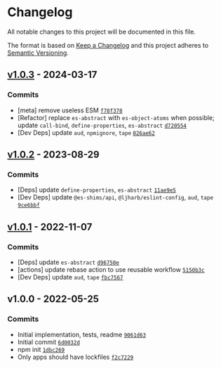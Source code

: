 # Changelog

All notable changes to this project will be documented in this file.

The format is based on [Keep a Changelog](https://keepachangelog.com/en/1.0.0/)
and this project adheres to [Semantic Versioning](https://semver.org/spec/v2.0.0.html).

## [v1.0.3](https://github.com/es-shims/String.prototype.substr/compare/v1.0.2...v1.0.3) - 2024-03-17

### Commits

- [meta] remove useless ESM [`f78f378`](https://github.com/es-shims/String.prototype.substr/commit/f78f3783a086c5019078eea021122f38fa88a3b6)
- [Refactor] replace `es-abstract` with `es-object-atoms` when possible; update `call-bind`, `define-properties`, `es-abstract` [`d720554`](https://github.com/es-shims/String.prototype.substr/commit/d720554c28a8f1957d54aea7ac69e0b19faaed50)
- [Dev Deps] update `aud`, `npmignore`, `tape` [`026ae62`](https://github.com/es-shims/String.prototype.substr/commit/026ae622f58b3c72cc49d44e0611722ded8531fb)

## [v1.0.2](https://github.com/es-shims/String.prototype.substr/compare/v1.0.1...v1.0.2) - 2023-08-29

### Commits

- [Deps] update `define-properties`, `es-abstract` [`11ae9e5`](https://github.com/es-shims/String.prototype.substr/commit/11ae9e52fb36eb80d8430355c306ae40b150ffce)
- [Dev Deps] update `@es-shims/api`, `@ljharb/eslint-config`, `aud`, `tape` [`9ce6bbf`](https://github.com/es-shims/String.prototype.substr/commit/9ce6bbf8c6164b441b0bbcfaa4b9a0ddcf0ea5f6)

## [v1.0.1](https://github.com/es-shims/String.prototype.substr/compare/v1.0.0...v1.0.1) - 2022-11-07

### Commits

- [Deps] update `es-abstract` [`d96750e`](https://github.com/es-shims/String.prototype.substr/commit/d96750e6939589cf9ef2841b99984d4919e48619)
- [actions] update rebase action to use reusable workflow [`5150b3c`](https://github.com/es-shims/String.prototype.substr/commit/5150b3cac3e68fd116384bd30abf19159e2ac9d1)
- [Dev Deps] update `aud`, `tape` [`fbc7567`](https://github.com/es-shims/String.prototype.substr/commit/fbc7567eac2e50c0685f5332de41791ca027d245)

## v1.0.0 - 2022-05-25

### Commits

- Initial implementation, tests, readme [`9061d63`](https://github.com/es-shims/String.prototype.substr/commit/9061d63bd465f7213278d2c8cb5c7ef03cc32815)
- Initial commit [`6d0032d`](https://github.com/es-shims/String.prototype.substr/commit/6d0032db80ab8051425340729d3d729e241736bf)
- npm init [`1dbc269`](https://github.com/es-shims/String.prototype.substr/commit/1dbc269ed5f2ca922ba8fc36807171b5a8bfb1c8)
- Only apps should have lockfiles [`f2c7229`](https://github.com/es-shims/String.prototype.substr/commit/f2c7229ea9cf283d1c0bd3112fbfb190f1a1f11d)

